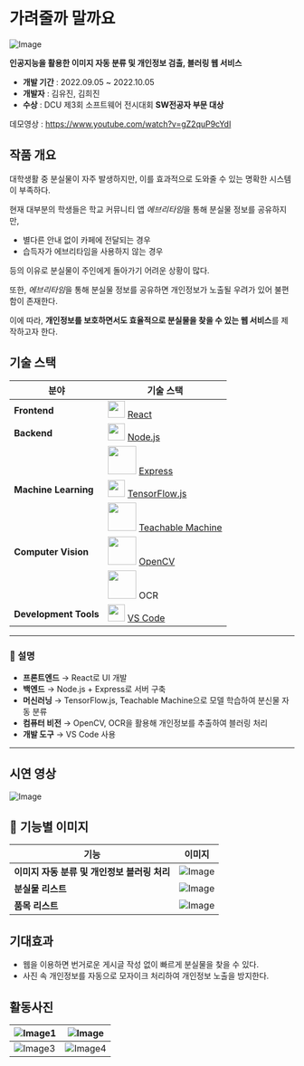 # 가려줄까 말까요
![Image](https://github.com/user-attachments/assets/0eb51e8b-ed93-4b9c-acbb-2fa7add7d8a6)

**인공지능을 활용한 이미지 자동 분류 및 개인정보 검출, 블러링 웹 서비스**

 - **개발 기간** : 2022.09.05 ~ 2022.10.05
 - **개발자** : 김유진, 김희진
 - **수상** : DCU 제3회 소프트웨어 전시대회 **SW전공자 부문 대상**

데모영상 : https://www.youtube.com/watch?v=gZ2quP9cYdI

## 작품 개요
대학생활 중 분실물이 자주 발생하지만, 이를 효과적으로 도와줄 수 있는 명확한 시스템이 부족하다.  

현재 대부분의 학생들은 학교 커뮤니티 앱 *에브리타임*을 통해 분실물 정보를 공유하지만,  
- 별다른 안내 없이 카페에 전달되는 경우  
- 습득자가 에브리타임을 사용하지 않는 경우  

등의 이유로 분실물이 주인에게 돌아가기 어려운 상황이 많다.  

또한, *에브리타임*을 통해 분실물 정보를 공유하면 개인정보가 노출될 우려가 있어 불편함이 존재한다.  

이에 따라, **개인정보를 보호하면서도 효율적으로 분실물을 찾을 수 있는 웹 서비스**를 제작하고자 한다.


## 기술 스택
| 분야          | 기술 스택 |
|--------------|----------|
| **Frontend**  | <img src="https://upload.wikimedia.org/wikipedia/commons/a/a7/React-icon.svg" width="30"> [React](https://react.dev/) |
| **Backend**   | <img src="https://upload.wikimedia.org/wikipedia/commons/d/d9/Node.js_logo.svg" width="30"> [Node.js](https://nodejs.org/) |
|              | <img src="https://upload.wikimedia.org/wikipedia/commons/6/64/Expressjs.png" width="50"> [Express](https://expressjs.com/) |
| **Machine Learning**  | <img src="https://upload.wikimedia.org/wikipedia/commons/2/2d/Tensorflow_logo.svg" width="30"> [TensorFlow.js](https://www.tensorflow.org/js) |
|              | <img src="https://upload.wikimedia.org/wikipedia/commons/thumb/1/1d/Teachable_Machine_Logo.png/600px-Teachable_Machine_Logo.png" width="50"> [Teachable Machine](https://teachablemachine.withgoogle.com/) |
| **Computer Vision** | <img src="https://upload.wikimedia.org/wikipedia/commons/3/32/OpenCV_Logo_with_text_svg_version.svg" width="50"> [OpenCV](https://opencv.org/) |
|              | <img src="https://upload.wikimedia.org/wikipedia/commons/a/ab/Tesseract-OCR_logo.png" width="50"> OCR |
| **Development Tools** | <img src="https://upload.wikimedia.org/wikipedia/commons/9/9a/Visual_Studio_Code_1.35_icon.svg" width="30"> [VS Code](https://code.visualstudio.com/) |

---

### 📝 설명  
- **프론트엔드** → React로 UI 개발  
- **백엔드** → Node.js + Express로 서버 구축  
- **머신러닝** → TensorFlow.js, Teachable Machine으로 모델 학습하여 분신물 자동 분류
- **컴퓨터 비전** → OpenCV, OCR을 활용해 개인정보를 추출하여 블러링 처리  
- **개발 도구** → VS Code 사용  

---
## 시연 영상
![Image](https://github.com/user-attachments/assets/e3174759-2a9e-4fd1-b4e8-ea56e5f205c5)


## 📸 기능별 이미지

| 기능                  | 이미지 |
|---------------------|--------|
| **이미지 자동 분류 및 개인정보 블러링 처리** | ![Image](https://github.com/user-attachments/assets/50411ca2-165a-43c2-bb8e-ff5c24a4ad24) |
| **분실물 리스트**          | ![Image](https://github.com/user-attachments/assets/66db8d24-9dd4-439a-937c-89c136a92380) |
| **품목 리스트**            | ![Image](https://github.com/user-attachments/assets/69110f55-1651-4d45-bd5a-fa1b7e3078e3) |

## 기대효과
- 웹을 이용하면 번거로운 게시글 작성 없이 빠르게 분실물을 찾을 수 있다.
- 사진 속 개인정보를 자동으로 모자이크 처리하여 개인정보 노출을 방지한다.

## 활동사진

| ![Image1](https://github.com/user-attachments/assets/7bc54380-471b-489d-afa4-83cbc8389d61) | ![Image](https://github.com/user-attachments/assets/0cb0e605-88cd-4a46-a638-2c116996550f)|
| --- | --- |
| ![Image3](https://github.com/user-attachments/assets/eb17af48-3208-40da-9ba8-06ab0733a123) | ![Image4](https://github.com/user-attachments/assets/ee614375-cef3-4e22-89d4-c8a0a95f9bcf) |
